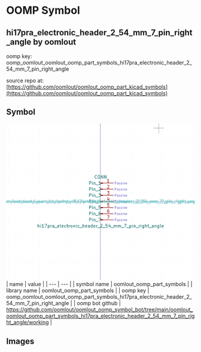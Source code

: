 # OOMP Symbol  
## hi17pra_electronic_header_2_54_mm_7_pin_right_angle  by oomlout  
  
oomp key: oomp_oomlout_oomlout_oomp_part_symbols_hi17pra_electronic_header_2_54_mm_7_pin_right_angle  
  
source repo at: [https://github.com/oomlout/oomlout_oomp_part_kicad_symbols](https://github.com/oomlout/oomlout_oomp_part_kicad_symbols)  
## Symbol  
  
[![working.png](working_600.png)](working.png)  
| name | value | 
| --- | --- | 
| symbol name | oomlout_oomp_part_symbols | 
| library name | oomlout_oomp_part_symbols | 
| oomp key | oomp_oomlout_oomlout_oomp_part_symbols_hi17pra_electronic_header_2_54_mm_7_pin_right_angle | 
| oomp bot github | https://github.com/oomlout/oomlout_oomp_symbol_bot/tree/main/oomlout_oomlout_oomp_part_symbols_hi17pra_electronic_header_2_54_mm_7_pin_right_angle/working | 
## Images  
